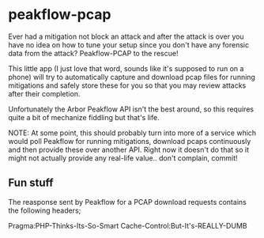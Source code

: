 peakflow-pcap
=============
Ever had a mitigation not block an attack and after the attack is over you have
no idea on how to tune your setup since you don't have any forensic data from
the attack? Peakflow-PCAP to the rescue!

This little app (I just love that word, sounds like it's supposed to run on a
phone) will try to automatically capture and download pcap files for running
mitigations and safely store these for you so that you may review attacks after
their completion.

Unfortunately the Arbor Peakflow API isn't the best around, so this requires
quite a bit of mechanize fiddling but that's life.

NOTE: At some point, this should probably turn into more of a service which
would poll Peakflow for running mitigations, download pcaps continuously and
then provide these over another API. Right now it doesn't do that so it might
not actually provide any real-life value.. don't complain, commit!


Fun stuff
---------
The reasponse sent by Peakflow for a PCAP download requests contains the
following headers;

Pragma:PHP-Thinks-Its-So-Smart
Cache-Control:But-It's-REALLY-DUMB


